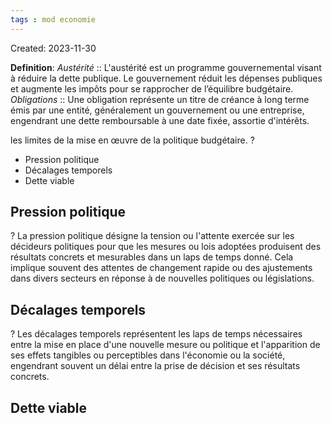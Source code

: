 ```yaml
---
tags : mod economie
---
```

Created: 2023-11-30

**Definition**:
*Austérité* :: L'austérité est un programme gouvernemental visant à réduire la dette publique. Le gouvernement réduit les dépenses publiques et augmente les impôts pour se rapprocher de l’équilibre budgétaire.
*Obligations* :: Une obligation représente un titre de créance à long terme émis par une entité, généralement un gouvernement ou une entreprise, engendrant une dette remboursable à une date fixée, assortie d'intérêts.

les limites de la mise en œuvre de la politique budgétaire.
?
-  Pression politique
-  Décalages temporels
-  Dette viable

## Pression politique
?
La pression politique désigne la tension ou l'attente exercée sur les décideurs politiques pour que les mesures ou lois adoptées produisent des résultats concrets et mesurables dans un laps de temps donné. Cela implique souvent des attentes de changement rapide ou des ajustements dans divers secteurs en réponse à de nouvelles politiques ou législations.

## Décalages temporels
?
Les décalages temporels représentent les laps de temps nécessaires entre la mise en place d'une nouvelle mesure ou politique et l'apparition de ses effets tangibles ou perceptibles dans l'économie ou la société, engendrant souvent un délai entre la prise de décision et ses résultats concrets.

## Dette viable

